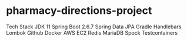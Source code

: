 # pharmacy-directions-project
Tech Stack
JDK 11
Spring Boot 2.6.7
Spring Data JPA
Gradle
Handlebars
Lombok
Github
Docker
AWS EC2
Redis
MariaDB
Spock
Testcontainers
